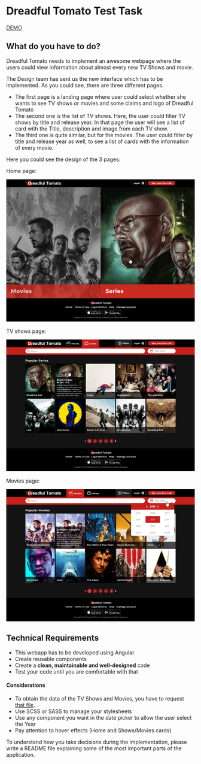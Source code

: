 # Dreadful Tomato Test Task

[DEMO]()

## What do you have to do?

Dreadful Tomato needs to implement an awesome webpage where the users could view information
about almost every new TV Shows and movie.

The Design team has sent us the new interface which has to be implemented. As you could see,
there are three different pages.

- The first page is a landing page where user could select whether she wants to see TV shows
  or movies and some claims and logo of Dreadful Tomato
- The second one is the list of TV shows. Here, the user could filter TV shows by title and
  release year. In that page the user will see a list of card with the Title, description
  and image from each TV show.
- The third one is quite similar, but for the movies. The user could filter by title and
  release year as well, to see a list of cards with the information of every movie.

Here you could see the design of the 3 pages:

Home page:

![](images/Dreadful%20Tomato%20-%20HOME.png)

TV shows page:

![](images/Dreadful%20Tomato%20-%20POPULAR%20SERIES.png)

Movies page:

![](images/Dreadful%20Tomato%20-%20POPULAR%20MOVIES.png)

## Technical Requirements

- This webapp has to be developed using Angular
- Create reusable components
- Create a **clean, maintainable and well-designed** code
- Test your code until you are comfortable with that

#### Considerations

- To obtain the data of the TV Shows and Movies, you have to request [that file](https://static.rviewer.io/challenges/datasets/dreadful-tomatoes/data.json).
- Use SCSS or SASS to manage your stylesheets
- Use any component you want in the date picker to allow the user select the Year
- Pay attention to hover effects (Home and Shows/Movies cards)

To understand how you take decisions during the implementation, please write a README file
explaining some of the most important parts of the application.
